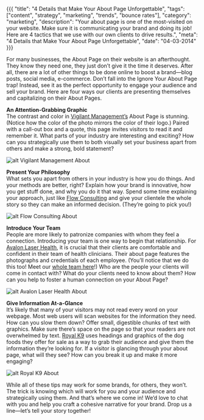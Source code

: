 {{{
  "title": "4 Details that Make Your About Page Unforgettable",
  "tags": ["content", "strategy", "marketing", "trends", "bounce rates"],
  "category": "marketing",
  "description": "Your about page is one of the most-visited on your website. Make sure it is communicating your brand and doing its job! Here are 4 tactics that we use with our own clients to drive results.",
  "meta": "4 Details that Make Your About Page Unforgettable",
  "date": "04-03-2014"
}}}

For many businesses, the About Page on their website is an afterthought. They know they need one, they just don’t give it the time it deserves. After all, there are a lot of other things to be done online to boost a brand—blog posts, social media, e-commerce. Don’t fall into the Ignore Your About Page trap! Instead, see it as the perfect opportunity to engage your audience and sell your brand.  Here are four ways our clients are presenting themselves and capitalizing on their About Pages.

**An Attention-Grabbing Graphic**<br>
The contrast and color in [Vigilant Management’s](http://www.vigilantmanagement.ca) About Page is stunning. (Notice how the color of the photo mirrors the color of their logo.) Paired with a call-out box and a quote, this page invites visitors to read it and remember it. What parts of your industry are interesting and exciting? How can you strategically use them to both visually set your business apart from others and make a strong, bold statement?

![alt Vigilant Management About](//dddb43dxo5lmp.cloudfront.net/blog-images/vm-about.png "Vigilant Management About")

**Present Your Philosophy**<br>
What sets you apart from others in your industry is how you do things. And your methods are better, right? Explain how your brand is innovative, how you get stuff done, and why you do it that way. Spend some time explaining your approach, just like [Flow Consulting](http://www.flowconsult.ca) and give your clientele the whole story so they can make an informed decision. (They’re going to pick you!)

![alt Flow Consulting About](//dddb43dxo5lmp.cloudfront.net/blog-images/flow-consult-about.png "Flow Consulting About")

**Introduce Your Team**<br>
People are more likely to patronize companies with whom they feel a connection. Introducing your team is one way to begin that relationship. For [Avalon Laser Health](http://www.avalonlaserhealth.ca/), it is crucial that their clients are comfortable and confident in their team of health clinicians. Their about page features the photographs and credentials of each employee. (You’ll notice that we do this too! Meet our [whole team here](http://www.goinfinitus.com/team)!) Who are the people your clients will come in contact with? What do your clients need to know about them? How can you help to foster a human connection on your About Page?

![alt Avalon Laser Health About](//dddb43dxo5lmp.cloudfront.net/blog-images/avalon-about.png "Avalon Laser Health About")


**Give Information At-a-Glance**<br>
It’s likely that many of your visitors may not read every word on your webpage. Most web users will scan websites for the information they need. How can you slow them down? Offer small, digestible chunks of text with graphics. Make sure there’s space on the page so that your readers are not overwhelmed by text. [Royal K9](http://www.royalk9.ca) uses headings and graphics of the dog foods they offer for sale as a way to grab their audience and give them the information they’re looking for. If a visitor is glancing through your about page, what will they see? How can you break it up and make it more engaging?

![alt Royal K9 About](//dddb43dxo5lmp.cloudfront.net/blog-images/royalk9-about.png "Royal K9 About")

While all of these tips may work for some brands, for others, they won’t. The trick is knowing which will work for you and your audience and strategically using them. And that’s where we come in! We’d love to chat with you and help you craft a cohesive narrative for your brand. Drop us a line—let’s tell your story together! 
